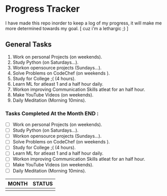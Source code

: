 # Progress Tracker

I have made this repo inorder to keep a log of my progress, it will make me more determined towards  my goal. [ cuz i'm a lethargic ;) ]

## General Tasks
1. Work on personal Projects (on weekends).
2. Study Python (on Saturdays...).
3. Workon opensource projects (Sundays...).
4. Solve Problems on CodeChef (on weekends ).
5. Study for College ;( (4 hours).
6. Learn ML for atleast 1 and a half hour daily.
7. Workon improving Communication Skills atleat for an half hour.
8. Make YouTube Videos (on weekends).
9. Daily Meditation (Morning 10mins).



### Tasks Completed At the Month END :
- [ ] Work on personal Projects (on weekends).
- [ ] Study Python (on Saturdays...).
- [ ] Workon opensource projects (Sundays...).
- [ ] Solve Problems on CodeChef (on weekends ).
- [ ] Study for College ;( (4 hours).
- [ ] Learn ML for atleast 1 and a half hour daily.
- [ ] Workon improving Communication Skills atleat for an half hour.
- [ ] Make YouTube Videos (on weekends).
- [ ] Daily Meditation (Morning 10mins).

|   MONTH    |    STATUS     |
|    :---    |     ---:      |
|            |               |
